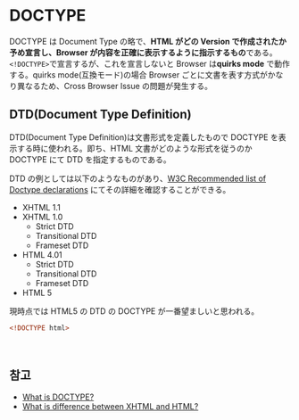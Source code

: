 # DOCTYPE

DOCTYPE は Document Type の略で、**HTML がどの Version で作成されたか予め宣言し、Browser が内容を正確に表示するように指示するもの**である。`<!DOCTYPE>`で宣言するが、これを宣言しないと Browser は**quirks mode** で動作する。quirks mode(互換モード)の場合 Browser ごとに文書を表す方式がかなり異なるため、Cross Browser Issue の問題が発生する。

## DTD(Document Type Definition)

DTD(Document Type Definition)は文書形式を定義したもので DOCTYPE を表示する時に使われる。即ち、HTML 文書がどのような形式を従うのか DOCTYPE にて DTD を指定するものである。

DTD の例としては以下のようなものがあり、[W3C Recommended list of Doctype declarations](https://www.w3.org/QA/2002/04/valid-dtd-list.html) にてその詳細を確認することができる。

-   XHTML 1.1
-   XHTML 1.0
    -   Strict DTD
    -   Transitional DTD
    -   Frameset DTD
-   HTML 4.01
    -   Strict DTD
    -   Transitional DTD
    -   Frameset DTD
-   HTML 5

現時点では HTML5 の DTD の DOCTYPE が一番望ましいと思われる。

```html
<!DOCTYPE html>
```

<br>

## 참고

-   [What is DOCTYPE?](https://stackoverflow.com/questions/414891/what-is-doctype)
-   [What is difference between XHTML and HTML?](https://stackoverflow.com/questions/4153403/what-is-difference-between-xhtml-and-html)
